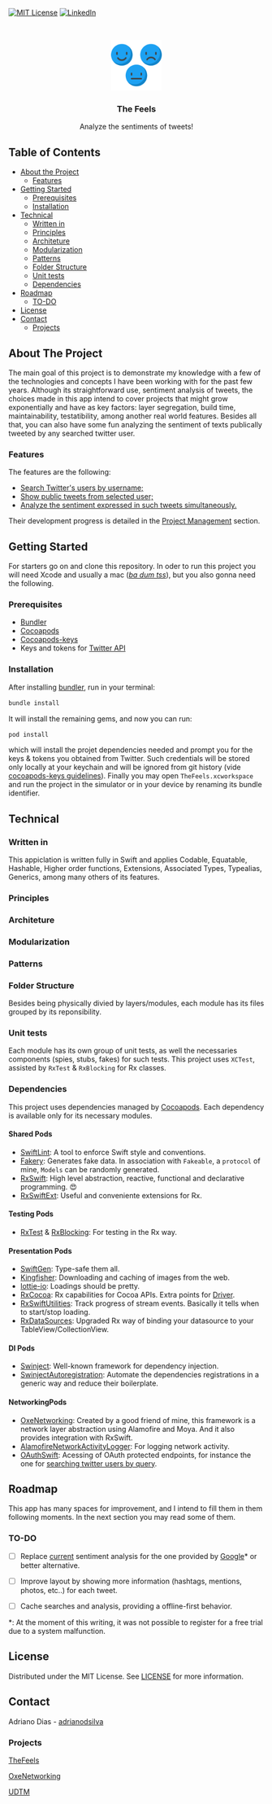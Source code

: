 [![MIT License][license-shield]][license-url]
[![LinkedIn][linkedin-shield]][linkedin-url]

<!-- PROJECT LOGO -->
<br />
<p align="center">
  <a href="https://github.com/adrianodiasx93/TheFeels">
    <img src="TheFeels/Resources/Assets.xcassets/feedback.imageset/feedback.svg" alt="Logo" width="100" height="100">
  </a>

  <h3 align="center">The Feels</h3>

  <p align="center">
    Analyze the sentiments of tweets!
    <br />
  </p>
</p>

<!-- TABLE OF CONTENTS -->
## Table of Contents

* [About the Project](#about-the-project)
  * [Features](#features)
* [Getting Started](#getting-started)
  * [Prerequisites](#prerequisites)
  * [Installation](#installation)
* [Technical](#Technical)
  * [Written in](#written-in)
  * [Principles](#principles)
  * [Architeture](#architeture)
  * [Modularization](#modularization)
  * [Patterns](#patterns)
  * [Folder Structure](#folder-structure)
  * [Unit tests](#unit-tests)
  * [Dependencies](#dependencies)
* [Roadmap](#roadmap)
  * [TO-DO](#to-do)  
* [License](#license)
* [Contact](#contact)
  * [Projects](#projects) 
  
<!-- ABOUT THE PROJECT -->
## About The Project

The main goal of this project is to demonstrate my knowledge with a few of the technologies and concepts I have been working with for the past few years. Although its straightforward use, sentiment analysis of tweets, the choices made in this app intend to cover projects that might grow exponentially and have as key factors: layer segregation, build time, maintainability, testatibility, among another real world features. Besides all that, you can also have some fun analyzing the sentiment of texts publically tweeted by any searched twitter user.

<!-- Features -->
### Features

The features are the following:

* [Search Twitter's users by username;](https://github.com/adrianodiasx93/TheFeels/issues/18)
* [Show public tweets from selected user;](https://github.com/adrianodiasx93/TheFeels/issues/22)
* [Analyze the sentiment expressed in such tweets simultaneously.](https://github.com/adrianodiasx93/TheFeels/issues/37)

Their development progress is detailed in the [Project Management](https://github.com/adrianodiasx93/TheFeels/projects/1) section.

<!-- GETTING STARTED -->
## Getting Started

For starters go on and clone this repository. In oder to run this project you will need Xcode and usually a mac ([*ba dum tss*](https://encrypted-tbn0.gstatic.com/images?q=tbn%3AANd9GcQmirkQT8_SU48PedBZl6Eydn5IZxBxwpDQUA&usqp=CAU)), but you also gonna need the following.

### Prerequisites

* [Bundler](https://bundler.io/)
* [Cocoapods](https://cocoapods.org/)
* [Cocoapods-keys](https://github.com/orta/cocoapods-keys)
* Keys and tokens for [Twitter API](https://developer.twitter.com/)

### Installation

After installing [bundler](https://bundler.io/), run in your terminal:

```sh
bundle install
```
It will install the remaining gems, and now you can run:

```sh
pod install
```

which will install the projet dependencies needed and prompt you for the keys & tokens you obtained from Twitter. Such credentials will be stored only locally at your keychain and will be ignored from git history (vide [cocoapods-keys guidelines](https://github.com/orta/cocoapods-keys)). Finally you may open `TheFeels.xcworkspace` and run the project in the simulator or in your device by renaming its bundle identifier.

<!-- TECHNICAL -->
## Technical

### Written in

This appiclation is written fully in Swift and applies Codable, Equatable, Hashable, Higher order functions, Extensions, Associated Types, Typealias, Generics, among many others of its features.

### Principles

### Architeture

### Modularization

### Patterns

### Folder Structure

Besides being physically divied by layers/modules, each module has its files grouped by its reponsibility.

### Unit tests

Each module has its own group of unit tests, as well the necessaries components (spies, stubs, fakes) for such tests. This project uses `XCTest`, assisted by `RxTest` & `RxBlocking` for Rx classes.

### Dependencies

This project uses dependencies managed by [Cocoapods](https://cocoapods.org/). Each dependency is available only for its necessary modules.

#### Shared Pods

* [SwiftLint](https://github.com/realm/SwiftLint): A tool to enforce Swift style and conventions.
* [Fakery](https://github.com/vadymmarkov/Fakery): Generates fake data. In association with `Fakeable`, a `protocol` of mine, `Models` can be randomly generated.
* [RxSwift](https://github.com/ReactiveX/RxSwift): High level abstraction, reactive, functional and declarative programming. 😍
* [RxSwiftExt](https://github.com/RxSwiftCommunity/RxSwiftExt): Useful and conveniente extensions for Rx.

#### Testing Pods

* [RxTest](https://github.com/vadymmarkov/Fakery) & [RxBlocking](https://github.com/vadymmarkov/Fakery): For testing in the Rx way.

#### Presentation Pods

* [SwiftGen](https://github.com/SwiftGen/SwiftGeny): Type-safe them all.
* [Kingfisher](https://github.com/onevcat/Kingfisher): Downloading and caching of images from the web.
* [lottie-io](https://github.com/airbnb/lottie-ios): Loadings should be pretty.
* [RxCocoa](https://github.com/vadymmarkov/Fakery): Rx capabilities for Cocoa APIs. Extra points for [Driver](https://github.com/ReactiveX/RxSwift/blob/main/Documentation/Traits.md#driver).
* [RxSwiftUtilities](https://github.com/RxSwiftCommunity/RxSwiftUtilities): Track progress of stream events. Basically it tells when to start/stop loading.
* [RxDataSources](https://github.com/RxSwiftCommunity/RxDataSources): Upgraded Rx way of binding your datasource to your TableView/CollectionView.

#### DI Pods

* [Swinject](https://github.com/Swinject/Swinject): Well-known framework for dependency injection.
* [SwinjectAutoregistration](https://github.com/Swinject/SwinjectAutoregistration): Automate the dependencies registrations in a generic way and reduce their boilerplate.

#### NetworkingPods

* [OxeNetworking](https://github.com/adrianodiasx93/OxeNetworking-iOS): Created by a good friend of mine, this framework is a network layer abstraction using Alamofire and Moya. And it also provides integration with RxSwift.
* [AlamofireNetworkActivityLogger](https://github.com/konkab/AlamofireNetworkActivityLogger): For logging network activity.
* [OAuthSwift](https://github.com/OAuthSwift/OAuthSwift):  Acessing of OAuth protected endpoints, for instance the one for [searching twitter users by query](https://developer.twitter.com/en/docs/twitter-api/v1/accounts-and-users/follow-search-get-users/api-reference/get-users-search). 


<!-- ROADMAP -->
## Roadmap

This app has many spaces for improvement, and I intend to fill them in them following moments. In the next section you may read some of them.

### TO-DO

- [ ] Replace [current](https://sentim-api.herokuapp.com/) sentiment analysis for the one provided by [Google](https://cloud.google.com/natural-language/)* or better alternative.
- [ ] Improve layout by showing more information (hashtags, mentions, photos, etc..) for each tweet.
- [ ] Cache searches and analysis, providing a offline-first behavior.


*: At the moment of this writing, it was not possible to register for a free trial due to a system malfunction. 
<!-- LICENSE -->
## License

Distributed under the MIT License. See [LICENSE](https://github.com/adrianodiasx93/TheFeels/blob/main/LICENSE) for more information.

<!-- CONTACT -->
## Contact

Adriano Dias - [adrianodsilva](https://www.linkedin.com/in/adrianodsilva/)

<!-- PROJECTS -->
### Projects

[TheFeels](https://github.com/adrianodiasx93/TheFeels)

[OxeNetworking](https://github.com/adrianodiasx93/OxeNetworking-iOS)

[UDTM](https://github.com/adrianodiasx93/udtm)

<!-- MARKDOWN LINKS & IMAGES -->
<!-- https://www.markdownguide.org/basic-syntax/#reference-style-links -->
[contributors-shield]: https://img.shields.io/github/contributors/othneildrew/Best-README-Template.svg?style=flat-square
[contributors-url]: https://github.com/adrianodiasx93/TheFeels/graphs/contributors
[forks-shield]: https://img.shields.io/github/forks/othneildrew/Best-README-Template.svg?style=flat-square
[forks-url]: https://github.com/adrianodiasx93/TheFeels/network/members
[stars-shield]: https://img.shields.io/github/stars/othneildrew/Best-README-Template.svg?style=flat-square
[stars-url]: https://github.com/adrianodiasx93/TheFeels/stargazers
[issues-shield]: https://img.shields.io/github/issues/othneildrew/Best-README-Template.svg?style=flat-square
[issues-url]: https://github.com/adrianodiasx93/TheFeels/issues
[license-shield]: https://img.shields.io/github/license/othneildrew/Best-README-Template.svg?style=flat-square
[license-url]: https://github.com/adrianodiasx93/TheFeels/blob/main/LICENSE
[linkedin-shield]: https://img.shields.io/badge/-LinkedIn-black.svg?style=flat-square&logo=linkedin&colorB=555
[linkedin-url]: https://www.linkedin.com/in/adrianodsilva/
[product-screenshot]: images/screenshot.png
